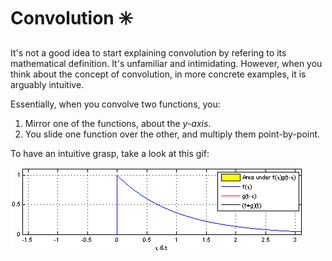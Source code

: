 # Convolution ✳️
It's not a good idea to start explaining convolution by refering to its mathematical definition. It's unfamiliar and intimidating. However, when you think about the concept of convolution, in more concrete examples, it is arguably intuitive.

Essentially, when you convolve two functions, you:
1. Mirror one of the functions, about the _y-axis_.
2. You slide one function over the other, and multiply them point-by-point.

To have an intuitive grasp, take a look at this gif:

![](https://github.com/kevmasajedi/And-DSP-for-All/blob/main/Fundamentals_of_Linear_Systems/convolution/c1.gif?raw=true)